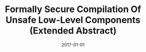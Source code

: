 ---
title: "Formally Secure Compilation Of Unsafe Low-Level Components (Extended Abstract)"
date: 2017-01-01
venue: ""
paperurl: 
authors: "Guglielmo Fachini, Catalin Hritcu, Marco Stronati, Ana Nora Evans, Theo Laurent, Arthur Azevedo de Amorim, Benjamin C Pierce and Andrew Tolmach"
awards: ""
---